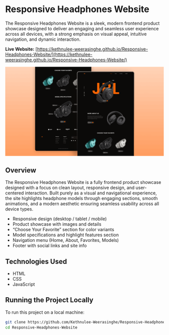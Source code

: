 # Responsive Headphones Website

The Responsive Headphones Website is a sleek, modern frontend product showcase designed to deliver an engaging and seamless user experience across all devices, with a strong emphasis on visual appeal, intuitive navigation, and dynamic interaction.

**Live Website:** [https://kethnulee-weerasinghe.github.io/Responsive-Headphones-Website/](https://kethnulee-weerasinghe.github.io/Responsive-Headphones-Website/)

![Website Preview](./preview.png)

## Overview

The Responsive Headphones Website is a fully frontend product showcase designed with a focus on clean layout, responsive design, and user-centered interaction. Built purely as a visual and navigational experience, the site highlights headphone models through engaging sections, smooth animations, and a modern aesthetic ensuring seamless usability across all device types.

- Responsive design (desktop / tablet / mobile)  
- Product showcase with images and details  
- “Choose Your Favorite” section for color variants  
- Model specifications and highlight features section  
- Navigation menu (Home, About, Favorites, Models)  
- Footer with social links and site info 

## Technologies Used

- HTML
- CSS
- JavaScript

## Running the Project Locally

To run this project on a local machine:

```bash
git clone https://github.com/Kethnulee-Weerasinghe/Responsive-Headphones-Website.git
cd Responsive-Headphones-Website
